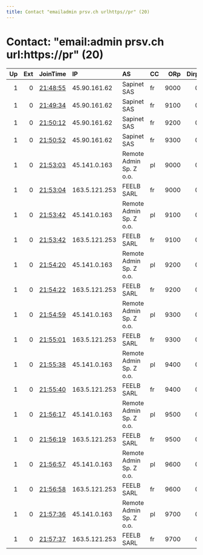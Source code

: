 ```yaml
---
title: Contact "emailadmin prsv.ch urlhttps//pr" (20)
---
```


# Contact: "email:admin prsv.ch url:https://pr" (20)

|   Up |   Ext | JoinTime                                                                                              | IP            | AS                      | CC   |   ORp |   Dirp | OS    | Version   | Nickname   |   eFamMembers |
|-----:|------:|:------------------------------------------------------------------------------------------------------|:--------------|:------------------------|:-----|------:|-------:|:------|:----------|:-----------|--------------:|
|    1 |     0 | [21:48:55](https://nusenu.github.io/OrNetStats/w/relay/68265ECD2715E3B7D0533040C3A7DAF2B0FDAFA7.html) | 45.90.161.62  | Sapinet SAS             | fr   |  9000 |      0 | Linux | 0.4.7.13  | prsv       |           170 |
|    1 |     0 | [21:49:34](https://nusenu.github.io/OrNetStats/w/relay/DEFC32F81D6A5C7567D1EFE14971769755A52016.html) | 45.90.161.62  | Sapinet SAS             | fr   |  9100 |      0 | Linux | 0.4.7.13  | prsv       |           170 |
|    1 |     0 | [21:50:12](https://nusenu.github.io/OrNetStats/w/relay/3EF266360988DA326FDCB685ADCF0D380E1987CF.html) | 45.90.161.62  | Sapinet SAS             | fr   |  9200 |      0 | Linux | 0.4.7.13  | prsv       |           170 |
|    1 |     0 | [21:50:52](https://nusenu.github.io/OrNetStats/w/relay/77D90E048D3C2BA7475A413274CDB34B4742C41E.html) | 45.90.161.62  | Sapinet SAS             | fr   |  9300 |      0 | Linux | 0.4.7.13  | prsv       |           170 |
|    1 |     0 | [21:53:03](https://nusenu.github.io/OrNetStats/w/relay/0ED972CF7475D1FC56B4F547A1490F21D26017BE.html) | 45.141.0.163  | Remote Admin Sp. Z o.o. | pl   |  9000 |      0 | Linux | 0.4.7.13  | prsv       |           170 |
|    1 |     0 | [21:53:04](https://nusenu.github.io/OrNetStats/w/relay/C7BCCF17AA81344590CBB3E8B8BEADC83CAE3E1C.html) | 163.5.121.253 | FEELB SARL              | fr   |  9000 |      0 | Linux | 0.4.7.13  | prsv       |           170 |
|    1 |     0 | [21:53:42](https://nusenu.github.io/OrNetStats/w/relay/397BEDD7427111BDA4CF034C51B924A34B84B265.html) | 45.141.0.163  | Remote Admin Sp. Z o.o. | pl   |  9100 |      0 | Linux | 0.4.7.13  | prsv       |           170 |
|    1 |     0 | [21:53:42](https://nusenu.github.io/OrNetStats/w/relay/870DD30C9415987E5A96C9A2C7FCACCC621B12A3.html) | 163.5.121.253 | FEELB SARL              | fr   |  9100 |      0 | Linux | 0.4.7.13  | prsv       |           170 |
|    1 |     0 | [21:54:20](https://nusenu.github.io/OrNetStats/w/relay/D13BC0D3388682FFD9B7EB4A9EBF93B32182ADA5.html) | 45.141.0.163  | Remote Admin Sp. Z o.o. | pl   |  9200 |      0 | Linux | 0.4.7.13  | prsv       |           170 |
|    1 |     0 | [21:54:22](https://nusenu.github.io/OrNetStats/w/relay/EBB87D50EF6A47A4A3F2E7B97810391BA8080F59.html) | 163.5.121.253 | FEELB SARL              | fr   |  9200 |      0 | Linux | 0.4.7.13  | prsv       |           170 |
|    1 |     0 | [21:54:59](https://nusenu.github.io/OrNetStats/w/relay/38BD61A85A4AF0297E7CD2ED032C338F7FFBFCCB.html) | 45.141.0.163  | Remote Admin Sp. Z o.o. | pl   |  9300 |      0 | Linux | 0.4.7.13  | prsv       |           170 |
|    1 |     0 | [21:55:01](https://nusenu.github.io/OrNetStats/w/relay/F274A37C0A261F365B84C991B9ED3A3140C3EA21.html) | 163.5.121.253 | FEELB SARL              | fr   |  9300 |      0 | Linux | 0.4.7.13  | prsv       |           170 |
|    1 |     0 | [21:55:38](https://nusenu.github.io/OrNetStats/w/relay/1B8529C127DB971754DE885C015B02F4C45E5D7E.html) | 45.141.0.163  | Remote Admin Sp. Z o.o. | pl   |  9400 |      0 | Linux | 0.4.7.13  | prsv       |           170 |
|    1 |     0 | [21:55:40](https://nusenu.github.io/OrNetStats/w/relay/D9EF31B7C524B336221D65CF2EEE57299BA6B8FF.html) | 163.5.121.253 | FEELB SARL              | fr   |  9400 |      0 | Linux | 0.4.7.13  | prsv       |           170 |
|    1 |     0 | [21:56:17](https://nusenu.github.io/OrNetStats/w/relay/7DA3A21E0956ED7FADF30D96504CB66E2A864526.html) | 45.141.0.163  | Remote Admin Sp. Z o.o. | pl   |  9500 |      0 | Linux | 0.4.7.13  | prsv       |           170 |
|    1 |     0 | [21:56:19](https://nusenu.github.io/OrNetStats/w/relay/9AD8856160FE183F4D96E3B325CC1D6CA60D404C.html) | 163.5.121.253 | FEELB SARL              | fr   |  9500 |      0 | Linux | 0.4.7.13  | prsv       |           170 |
|    1 |     0 | [21:56:57](https://nusenu.github.io/OrNetStats/w/relay/417ECBE23DAF19221F1ECFBA894D31C9005D7E52.html) | 45.141.0.163  | Remote Admin Sp. Z o.o. | pl   |  9600 |      0 | Linux | 0.4.7.13  | prsv       |           170 |
|    1 |     0 | [21:56:58](https://nusenu.github.io/OrNetStats/w/relay/FFD73109C9E1D901C08A75286F85C2E46CBDA975.html) | 163.5.121.253 | FEELB SARL              | fr   |  9600 |      0 | Linux | 0.4.7.13  | prsv       |           170 |
|    1 |     0 | [21:57:36](https://nusenu.github.io/OrNetStats/w/relay/B584A727D37F9683C41EBF8FF392744C8E1CB2F0.html) | 45.141.0.163  | Remote Admin Sp. Z o.o. | pl   |  9700 |      0 | Linux | 0.4.7.13  | prsv       |           170 |
|    1 |     0 | [21:57:37](https://nusenu.github.io/OrNetStats/w/relay/A000E8DE33CF98A81405691F52B4EAFFDEC87F74.html) | 163.5.121.253 | FEELB SARL              | fr   |  9700 |      0 | Linux | 0.4.7.13  | prsv       |           170 |
